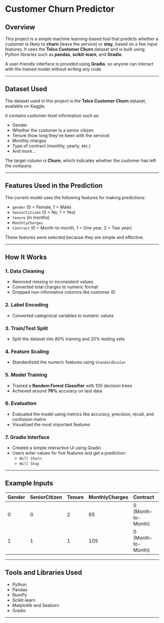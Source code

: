 # Customer Churn Predictor

## Overview

This project is a simple machine learning-based tool that predicts whether a customer is likely to **churn** (leave the service) or **stay**, based on a few input features. It uses the **Telco Customer Churn** dataset and is built using Python libraries such as **pandas**, **scikit-learn**, and **Gradio**.

A user-friendly interface is provided using **Gradio**, so anyone can interact with the trained model without writing any code.

---

## Dataset Used

The dataset used in this project is the **Telco Customer Churn** dataset, available on Kaggle.

It contains customer-level information such as:

- Gender  
- Whether the customer is a senior citizen  
- Tenure (how long they’ve been with the service)  
- Monthly charges  
- Type of contract (monthly, yearly, etc.)  
- And more...

The target column is **Churn**, which indicates whether the customer has left the company.

---

## Features Used in the Prediction

The current model uses the following features for making predictions:

- `gender` (0 = Female, 1 = Male)  
- `SeniorCitizen` (0 = No, 1 = Yes)  
- `tenure` (in months)  
- `MonthlyCharges`  
- `Contract` (0 = Month-to-month, 1 = One year, 2 = Two year)

These features were selected because they are simple and effective.

---

## How It Works

### 1. Data Cleaning
- Removed missing or inconsistent values  
- Converted total charges to numeric format  
- Dropped non-informative columns like customer ID

### 2. Label Encoding
- Converted categorical variables to numeric values

### 3. Train/Test Split
- Split the dataset into 80% training and 20% testing sets

### 4. Feature Scaling
- Standardized the numeric features using `StandardScaler`

### 5. Model Training
- Trained a **Random Forest Classifier** with 100 decision trees  
- Achieved around **79%** accuracy on test data

### 6. Evaluation
- Evaluated the model using metrics like accuracy, precision, recall, and confusion matrix  
- Visualized the most important features

### 7. Gradio Interface
- Created a simple interactive UI using Gradio  
- Users enter values for five features and get a prediction:  
  - `Will Churn`  
  - `Will Stay`

---

## Example Inputs

| Gender | SeniorCitizen | Tenure | MonthlyCharges | Contract           | Output     |
|--------|----------------|--------|----------------|--------------------|------------|
| 0      | 0              | 2      | 95             | 0 (Month-to-Month) | Will Stay  |
| 1      | 1              | 1      | 105            | 0 (Month-to-Month) | Will Churn |

---

## Tools and Libraries Used

- Python  
- Pandas  
- NumPy  
- Scikit-learn  
- Matplotlib and Seaborn  
- Gradio

---

